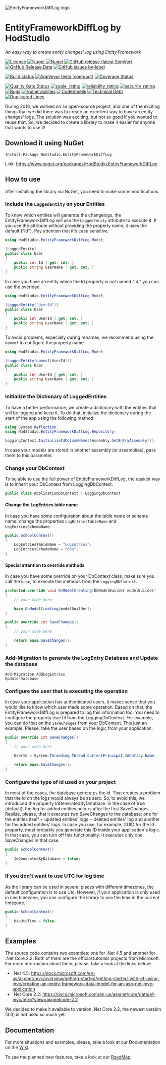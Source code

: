 ![EntityFrameworkDiffLog logo](https://github.com/HodStudio/EntityFrameworkDiffLog/blob/master/EntityFrameworkDiffLogIcon.png)

# EntityFrameworkDiffLog by HodStudio

_An easy way to create entity changes' log using Entity Framework_

[![License](https://img.shields.io/github/license/hodstudio/entityframeworkdifflog)](https://github.com/HodStudio/EntityFrameworkDiffLog/blob/master/LICENSE.md)
[![Nuget](https://img.shields.io/nuget/v/HodStudio.EntityFrameworkDiffLog)](https://www.nuget.org/packages/HodStudio.EntityFrameworkDiffLog/)
[![Nuget](https://img.shields.io/nuget/dt/HodStudio.EntityFrameworkDiffLog)](https://www.nuget.org/packages/HodStudio.EntityFrameworkDiffLog/)
[![GitHub release (latest SemVer)](https://img.shields.io/github/v/release/hodstudio/entityframeworkdifflog)](https://github.com/HodStudio/EntityFrameworkDiffLog/releases)
[![GitHub Release Date](https://img.shields.io/github/release-date/hodstudio/entityframeworkdifflog)](https://github.com/HodStudio/EntityFrameworkDiffLog/releases)
[![GitHub issues by-label](https://img.shields.io/github/issues-raw/hodstudio/entityframeworkdifflog/bug)](https://github.com/HodStudio/EntityFrameworkDiffLog/labels/bug)

[![Build status](https://ci.appveyor.com/api/projects/status/1r9ebih0q0ntqfu4?svg=true)](https://ci.appveyor.com/project/Cussa/entityframeworkdifflog)
[![AppVeyor tests (compact)](https://img.shields.io/appveyor/tests/cussa/entityframeworkdifflog?compact_message&logo=appveyor)](https://ci.appveyor.com/project/Cussa/entityframeworkdifflog/build/tests)
[![Coverage Status](https://coveralls.io/repos/github/HodStudio/EntityFrameworkDiffLog/badge.svg?branch=master)](https://coveralls.io/github/HodStudio/EntityFrameworkDiffLog?branch=master)

[![Quality Gate Status](https://sonarcloud.io/api/project_badges/measure?project=HodStudio.EntityFrameworkDiffLog&metric=alert_status)](https://sonarcloud.io/dashboard?id=HodStudio.EntityFrameworkDiffLog)
[![sqale_rating](https://sonarcloud.io/api/project_badges/measure?project=HodStudio.EntityFrameworkDiffLog&metric=sqale_rating)](https://sonarqube.com/dashboard?id=HodStudio.EntityFrameworkDiffLog)
[![reliability_rating](https://sonarcloud.io/api/project_badges/measure?project=HodStudio.EntityFrameworkDiffLog&metric=reliability_rating)](https://sonarqube.com/dashboard?id=HodStudio.EntityFrameworkDiffLog)
[![security_rating](https://sonarcloud.io/api/project_badges/measure?project=HodStudio.EntityFrameworkDiffLog&metric=security_rating)](https://sonarqube.com/dashboard?id=HodStudio.EntityFrameworkDiffLog) 
[![Bugs](https://sonarcloud.io/api/project_badges/measure?project=HodStudio.EntityFrameworkDiffLog&metric=bugs)](https://sonarqube.com/dashboard?id=HodStudio.EntityFrameworkDiffLog)
[![Vulnerabilities](https://sonarcloud.io/api/project_badges/measure?project=HodStudio.EntityFrameworkDiffLog&metric=vulnerabilities)](https://sonarqube.com/dashboard?id=HodStudio.EntityFrameworkDiffLog)
[![CodeSmells](https://sonarcloud.io/api/project_badges/measure?project=HodStudio.EntityFrameworkDiffLog&metric=code_smells)](https://sonarqube.com/dashboard?id=HodStudio.EntityFrameworkDiffLog)
[![Technical Debt](https://sonarcloud.io/api/project_badges/measure?project=HodStudio.EntityFrameworkDiffLog&metric=sqale_index)](https://sonarqube.com/dashboard?id=HodStudio.EntityFrameworkDiffLog)
[![Duplicated Lines](https://sonarcloud.io/api/project_badges/measure?project=HodStudio.EntityFrameworkDiffLog&metric=duplicated_lines_density)](https://sonarqube.com/dashboard?id=HodStudio.EntityFrameworkDiffLog)

During 2018, we worked on an open-source project, and one of the exciting things that we did there was to create an excellent way to have an entity changes' logs. The solution was exciting, but not so good if you wanted to reuse that. So, we decided to create a library to make it easier for anyone that wants to use it!

## Download it using NuGet
```
Install-Package HodStudio.EntityFrameworkDiffLog
```
Link: https://www.nuget.org/packages/HodStudio.EntityFrameworkDiffLog

## How to use
After installing the library via NuGet, you need to make some modifications.

### Include the `LoggedEntity` on your Entities
To know which entities will generate the changelogs, the EntityFrameworkDiffLog will use the `LoggedEntity` attribute to execute it.
If you use the attribute without providing the property name, it uses the default ("Id"). Pay attention that it's case sensitive.
```cs
using HodStudio.EntityFrameworkDiffLog.Model;

[LoggedEntity]
public class User
{
    public int Id { get; set; }
    public string UserName { get; set; }
}
```

In case you have an entity which the Id property is not named "Id," you can use the overload.
```cs
using HodStudio.EntityFrameworkDiffLog.Model;

[LoggedEntity("UserId")]
public class User
{
    public int UserId { get; set; }
    public string UserName { get; set; }
}
```

To avoid problems, especially during renames, we recommend using the `nameof` to configure the property name.
```cs
using HodStudio.EntityFrameworkDiffLog.Model;

[LoggedEntity(nameof(UserId))]
public class User
{
    public int UserId { get; set; }
    public string UserName { get; set; }
}
```

### Initialize the Dictionary of LoggedEntities
To have a better performance, we create a dictionary with the entities that will be logged and keep it. To do that, initialize the dictionary during the start of the app using the following method:
```cs
using System.Reflection;
using HodStudio.EntityFrameworkDiffLog.Repository;

LoggingContext.InitializeIdColumnNames(Assembly.GetEntryAssembly());
```

In case your models are stored in another assembly (or assemblies), pass them to this parameter.

### Change your DbContext
To be able to use the full power of EntityFrameworkDiffLog, the easiest way is to inherit your DbContext from LoggingDbContext.
```cs
public class ApplicationDbContext : LoggingDbContext
```

#### Change the LogEntries table name
In case you have some configuration about the table name or schema name, change the properties `LogEntriesTableName` and `LogEntriesSchemaName`.
```cs
public SchoolContext()
{
    LogEntriesTableName = "LogEntries";
    LogEntriesSchemaName = "dbo";
}
```

#### Special attention to override methods
In case you have some override on your DbContext class, make sure you call the `base`, to execute the methods from the `LoggingDbContext`.
```cs
protected override void OnModelCreating(DbModelBuilder modelBuilder)
{
    // your code here

    base.OnModelCreating(modelBuilder);
}

public override int SaveChanges()
{
    // your code here

    return base.SaveChanges();
}
```

### Add-Migration to generate the LogEntry Database and Update the database
```
Add-Migration AddLogEntries
Update-Database
```

### Configure the user that is executing the operation
In case your application has authenticated users, it makes sense that you would like to know which user made some operation. Based on that, the EntityFrameworkDiffLog is prepared to log this information too. You need to configure the property `UserId` from the LoggingDbContext. For example, you can do that on the `SaveChanges` from your DbContext. This just an example. Please, take the user based on the logic from your application.
```cs
public override int SaveChanges()
{
    // your code here

    UserId = System.Threading.Thread.CurrentPrincipal.Identity.Name;

    return base.SaveChanges();
}
```

### Configure the type of id used on your project
In most of the cases, the database generates the id. That creates a problem that the id on the logs would always be as zero. So, to avoid this, we introduced the property IdGeneratedByDatabase. In the case of true (default), the log for added entities occurs after the first SaveChanges.
Realize, please, that it executes two SaveChanges to the database: one for the entities itself + updated entities' logs + deleted entities' log and another for the added entities' logs.
In case you use, for example, GUID for the Id property, most probably you generate this ID inside your application's logic. In that case, you can turn off this functionality. It executes only one SaveChanges in that case.
```cs
public SchoolContext()
{
    IdGeneratedByDatabase = false;
}
```

### If you don't want to use UTC for log time
As the library can be used in several places with different timezones, the default configuration is to use Utc. However, if your application is only used in one timezone, you can configure the library to use the time in the current timezone.
```cs
public SchoolContext()
{
    UseUtcTime = false;
}
```

## Examples
The source code contains two examples: one for .Net 4.5 and another for .Net Core 2.2. Both of them are the official tutorials projects from Microsoft. For more information about them, please, take a look at the links below:
- .Net 4.5: https://docs.microsoft.com/en-us/aspnet/mvc/overview/getting-started/getting-started-with-ef-using-mvc/creating-an-entity-framework-data-model-for-an-asp-net-mvc-application
- .Net Core 2.2: https://docs.microsoft.com/en-us/aspnet/core/data/ef-mvc/intro?view=aspnetcore-2.2

We decided to make it available to version .Net Core 2.2, the newest version (3.0) is not used so much yet.

## Documentation
For more situations and examples, please, take a look at our Documentation on the [Wiki](https://github.com/HodStudio/EntityFrameworkDiffLog/wiki).

To see the planned new features, take a look at our [RoadMap](https://github.com/HodStudio/EntityFrameworkDiffLog/wiki#road-map-in-eternal-construction).

